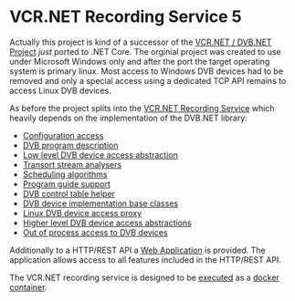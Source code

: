 # VCR.NET Recording Service 5

Actually this project is kind of a successor of the [VCR.NET / DVB.NET Project](https://github.com/JMS-1/DVB.NET---VCR.NET) _just_ ported to .NET Core. The orginial project was created to use under Microsoft Windows only and after the port the target operating system is primary linux. Most access to Windows DVB devices had to be removed and only a special access using a dedicated TCP API remains to access Linux DVB devices.

As before the project splits into the [VCR.NET Recording Service](Recording/README.md) which heavily depends on the implementation of the DVB.NET library:

- [Configuration access](Common/README.md)
- [DVB program description](SourceManagement/README.md)
- [Low level DVB device access abstraction](HardwareAbstraction/README.md)
- [Transort stream analysers](TS/README.md)
- [Scheduling algorithms](Algorithms/README.md)
- [Program guide support](EPG/README.md)
- [DVB control table helper](SITables/README.md)
- [DVB device implementation base classes](DVBNETLegacy/README.md)
- [Linux DVB device access proxy](Ubuntu/README.md)
- [Higher level DVB device access abstractions](CardServerCore/README.md)
- [Out of process access to DVB devices](CardServer/README.md)

Additionally to a HTTP/REST API a [Web Application](WebClient/README.md) is provided. The application allows access to all features included in the HTTP/REST API.

The VCR.NET recording service is designed to be [executed](WebServer/README.md) as a [docker container](Deploy/README.md).

